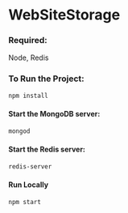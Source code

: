 # WebSiteStorage
### Required:
 Node,
 Redis
### To Run the Project:
```sh
npm install
```

#### Start the MongoDB server:

```sh
mongod
```

#### Start the Redis server:

```sh
redis-server
```

#### Run Locally
```sh
npm start
```
